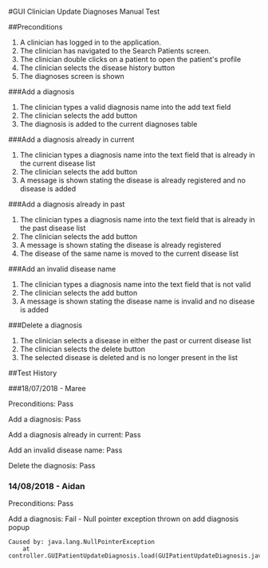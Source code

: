 #GUI Clinician Update Diagnoses Manual Test

##Preconditions

1. A clinician has logged in to the application.
2. The clinician has navigated to the Search Patients screen.
3. The clinician double clicks on a patient to open the patient's profile
4. The clinician selects the disease history button
5. The diagnoses screen is shown

###Add a diagnosis

1. The clinician types a valid diagnosis name into the add text field
2. The clinician selects the add button
3. The diagnosis is added to the current diagnoses table

###Add a diagnosis already in current

1. The clinician types a diagnosis name into the text field that is already in the current disease list
2. The clinician selects the add button
3. A message is shown stating the disease is already registered and no disease is added

###Add a diagnosis already in past

1. The clinician types a diagnosis name into the text field that is already in the past disease list
2. The clinician selects the add button
3. A message is shown stating the disease is already registered
4. The disease of the same name is moved to the current disease list

###Add an invalid disease name

1. The clinician types a diagnosis name into the text field that is not valid
2. The clinician selects the add button
3. A message is shown stating the disease name is invalid and no disease is added

###Delete a diagnosis

1. The clinician selects a disease in either the past or current disease list
2. The clinician selects the delete button
3. The selected disease is deleted and is no longer present in the list


##Test History

###18/07/2018 - Maree

Preconditions: Pass

Add a diagnosis: Pass

Add a diagnosis already in current: Pass

Add an invalid disease name: Pass

Delete the diagnosis: Pass

### 14/08/2018 - Aidan

Preconditions: Pass

Add a diagnosis: Fail - Null pointer exception thrown on add diagnosis popup
```
Caused by: java.lang.NullPointerException
	at controller.GUIPatientUpdateDiagnosis.load(GUIPatientUpdateDiagnosis.java:97)
```

